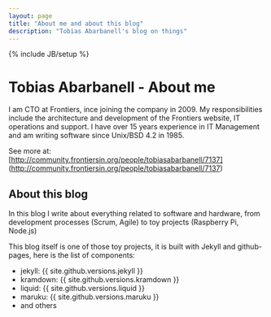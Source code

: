 ```yaml
---
layout: page
title: "About me and about this blog"
description: "Tobias Abarbanell's blog on things"
---
```

{% include JB/setup %}

# Tobias Abarbanell - About me

I am CTO at Frontiers, ince joining the company in 2009. 
My responsibilities include the architecture and development 
of the Frontiers website, IT operations and support. 
I have over 15 years experience in IT Management and am 
writing software since Unix/BSD 4.2 in 1985. 

See more at: [http://community.frontiersin.org/people/tobiasabarbanell/7137]
(http://community.frontiersin.org/people/tobiasabarbanell/7137)

## About this blog

In this blog I write about everything related to software and hardware, from 
development processes (Scrum, Agile) to toy projects (Raspberry Pi, Node.js)


This blog itself is one of those toy projects, it is built with Jekyll and 
github-pages, here is the list of components: 

- jekyll: {{ site.github.versions.jekyll }}
- kramdown: {{ site.github.versions.kramdown }}
- liquid: {{ site.github.versions.liquid }}
- maruku: {{ site.github.versions.maruku }}
- and others


